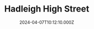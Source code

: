 ---
date: 2024-04-07T10:12:10.000Z
title: Hadleigh High Street
latitude: 52.04428511
longitude: 0.95370718
category: checkin
---